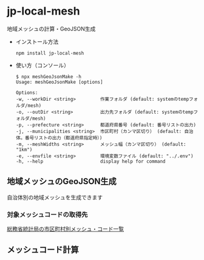 # jp-local-mesh
地域メッシュの計算・GeoJSON生成

* インストール方法
	```
	npm install jp-local-mesh
	```

* 使い方（コンソール）
	```
	$ npx meshGeoJsonMake -h
	Usage: meshGeoJsonMake [options]

	Options:
	-w, --workDir <string>         作業フォルダ (default: systemのtempフォルダ/mesh)
	-o, --outDir <string>          出力先フォルダ (default: systemのtempフォルダ/mesh)
	-p, --prefecture <string>      都道府県番号 (default: 番号リストの出力)
	-j, --municipalities <string>  市区町村（カンマ区切り） (default: 自治体。番号リストの出力（都道府県指定時）)
	-m, --meshWidths <string>      メッシュ幅（カンマ区切り） (default: "1km")
	-e, --envfile <string>         環境変数ファイル (default: "../.env")
	-h, --help                     display help for command
	```

## 地域メッシュのGeoJSON生成
自治体別の地域メッシュを生成できます

### 対象メッシュコードの取得先
[総務省統計局の市区町村別メッシュ・コード一覧](https://www.stat.go.jp/data/mesh/m_itiran.html)

## メッシュコード計算
